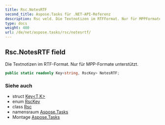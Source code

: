 ```yaml
---
title: Rsc.NotesRTF
second_title: Aspose.Tasks für .NET-API-Referenz
description: Rsc veld. Die Textnotizen im RTFFormat. Nur für MPPFormate unterstützt.
type: docs
weight: 480
url: /de/net/aspose.tasks/rsc/notesrtf/
---
```

## Rsc.NotesRTF field

Die Textnotizen im RTF-Format. Nur für MPP-Formate unterstützt.

```csharp
public static readonly Key<string, RscKey> NotesRTF;
```

### Siehe auch

* struct [Key&lt;T,K&gt;](../../key-2/)
* enum [RscKey](../../rsckey/)
* class [Rsc](../)
* namensraum [Aspose.Tasks](../../rsc/)
* Montage [Aspose.Tasks](../../../)


